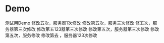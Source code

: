 # Demo
测试用Demo
修改五次，服务器1次修改
修改第五次，服务三次修改
修五次，服务器第三次修改
修改第五123器第三次修改
修改第五次，服务器第三次修改
修改第五次，服务修改
修改第去 ，服务器123次修改
